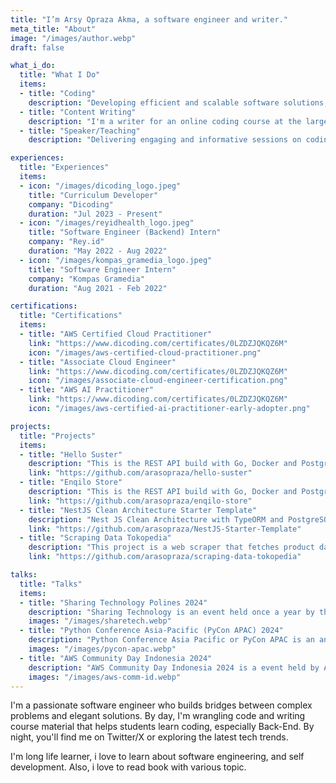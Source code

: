```yaml
---
title: "I’m Arsy Opraza Akma, a software engineer and writer."
meta_title: "About"
image: "/images/author.webp"
draft: false

what_i_do:
  title: "What I Do"
  items:
  - title: "Coding"
    description: "Developing efficient and scalable software solutions, with a focus on back-end development, ensuring robust and maintainable code."
  - title: "Content Writing"
    description: "I'm a writer for an online coding course at the largest edutech company in Indonesia with 100K student enrolled. I also write articles for various media such as my personal blog, twitter and medium.I crafting narratives and informative pieces that engage readers and convey complex ideas with clarity and creativity."
  - title: "Speaker/Teaching"
    description: "Delivering engaging and informative sessions on coding and technology, helping students and professionals understand complex concepts through clear explanations and hands-on examples. I specialize in teaching back-end development and have conducted numerous live training sessions."

experiences:
  title: "Experiences"
  items:
  - icon: "/images/dicoding_logo.jpeg"
    title: "Curriculum Developer"
    company: "Dicoding"
    duration: "Jul 2023 - Present"
  - icon: "/images/reyidhealth_logo.jpeg"
    title: "Software Engineer (Backend) Intern"
    company: "Rey.id"
    duration: "May 2022 - Aug 2022"
  - icon: "/images/kompas_gramedia_logo.jpeg"
    title: "Software Engineer Intern"
    company: "Kompas Gramedia"
    duration: "Aug 2021 - Feb 2022"

certifications:
  title: "Certifications"
  items:
  - title: "AWS Certified Cloud Practitioner"
    link: "https://www.dicoding.com/certificates/0LZDZJQKQZ6M"
    icon: "/images/aws-certified-cloud-practitioner.png"
  - title: "Associate Cloud Engineer"
    link: "https://www.dicoding.com/certificates/0LZDZJQKQZ6M"
    icon: "/images/associate-cloud-engineer-certification.png"
  - title: "AWS AI Practitioner"
    link: "https://www.dicoding.com/certificates/0LZDZJQKQZ6M"
    icon: "/images/aws-certified-ai-practitioner-early-adopter.png"

projects:
  title: "Projects"
  items:
  - title: "Hello Suster"
    description: "This is the REST API build with Go, Docker and PostgreSQL."
    link: "https://github.com/arasopraza/hello-suster"
  - title: "Enqilo Store"
    description: "This is the REST API build with Go, Docker and PostgreSQL."
    link: "https://github.com/arasopraza/enqilo-store"
  - title: "NestJS Clean Architecture Starter Template"
    description: "Nest JS Clean Architecture with TypeORM and PostgreSQL."
    link: "https://github.com/arasopraza/NestJS-Starter-Template"
  - title: "Scraping Data Tokopedia"
    description: "This project is a web scraper that fetches product data based on a keyword and exports the data to a CSV file."
    link: "https://github.com/arasopraza/scraping-data-tokopedia"

talks:
  title: "Talks"
  items:
  - title: "Sharing Technology Polines 2024"
    description: "Sharing Technology is an event held once a year by the Electrical Engineering Student Association of Semarang State Polytechnic."
    images: "/images/sharetech.webp"
  - title: "Python Conference Asia-Pacific (PyCon APAC) 2024"
    description: "Python Conference Asia Pacific or PyCon APAC is an annual conference where Python enthusiasts share their knowledge with the others, especially in Asia Pacific region."
    images: "/images/pycon-apac.webp"
  - title: "AWS Community Day Indonesia 2024"
    description: "AWS Community Day Indonesia 2024 is a event held by AWS User Group Indonesia to delve into the latest trends, innovations, and best practices in cloud computing with Amazon Web Services (AWS)."
    images: "/images/aws-comm-id.webp"
---
```


I'm a passionate software engineer who builds bridges between complex problems and elegant solutions. By day, I'm wrangling code and writing course material that helps students learn coding, especially Back-End. By night, you'll find me on Twitter/X or exploring the latest tech trends.

I'm long life learner, i love to learn about software engineering, and self development. Also, i love to read book with various topic.
